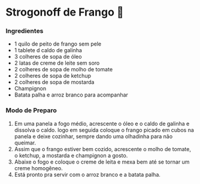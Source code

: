 # Strogonoff de Frango :chicken:

### **Ingredientes**

- 1 quilo de peito de frango sem pele
- 1 tablete d caldo de galinha
- 3 colheres de sopa de óleo
- 2 latas de creme de leite sem soro
- 2 colheres de sopa de molho de tomate
- 2 colheres de sopa de ketchup
- 2 colheres de sopa de mostarda
- Champignon
- Batata palha e arroz branco para acompanhar

### **Modo de Preparo**

1. Em uma panela a fogo médio, acrescente o óleo e o caldo de galinha e dissolva o caldo. logo em seguida coloque o frango picado em cubos na panela e deixe cozinhar, sempre dando uma olhadinha para não queimar.
2. Assim que o frango estiver bem cozido, acrescente o molho de tomate, o ketchup, a mostarda e champignon a gosto.
3. Abaixe o fogo e coloque o creme de leita e mexa bem até se tornar um creme homogêneo.
4. Está pronto pra servir com o arroz branco e a batata palha.
